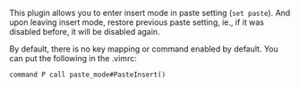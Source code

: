 This plugin allows you to enter insert mode in paste setting (`set paste`).
And upon leaving insert mode, restore previous paste setting, ie., if it was
disabled before, it will be disabled again.

By default, there is no key mapping or command enabled by default. You can put
the following in the .vimrc:

    command P call paste_mode#PasteInsert()

